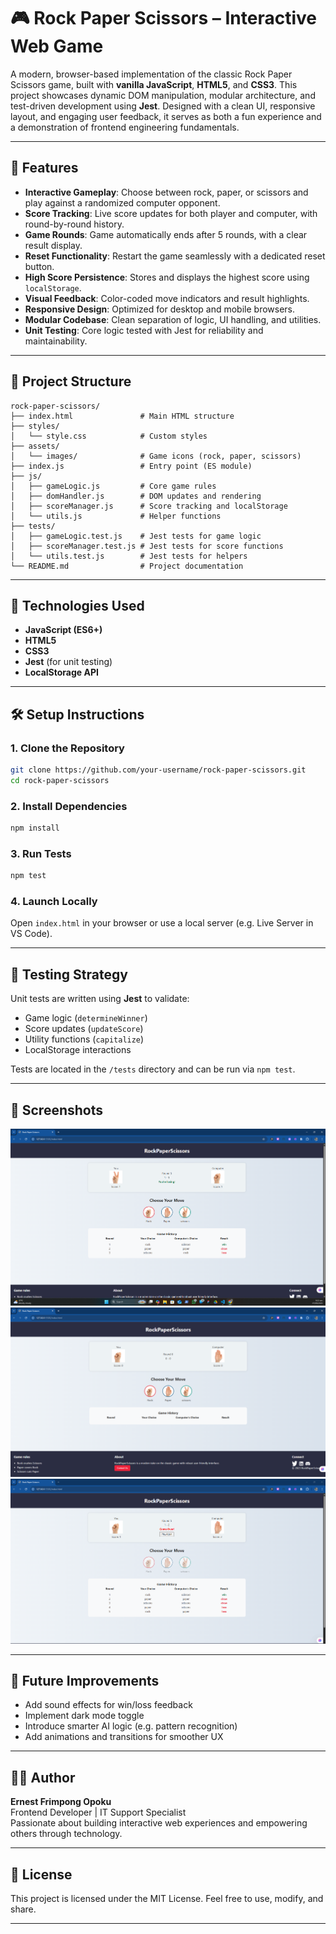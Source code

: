 # 🎮 Rock Paper Scissors – Interactive Web Game

A modern, browser-based implementation of the classic Rock Paper Scissors game, built with **vanilla JavaScript**, **HTML5**, and **CSS3**. This project showcases dynamic DOM manipulation, modular architecture, and test-driven development using **Jest**. Designed with a clean UI, responsive layout, and engaging user feedback, it serves as both a fun experience and a demonstration of frontend engineering fundamentals.

---

## 🚀 Features

- **Interactive Gameplay**: Choose between rock, paper, or scissors and play against a randomized computer opponent.
- **Score Tracking**: Live score updates for both player and computer, with round-by-round history.
- **Game Rounds**: Game automatically ends after 5 rounds, with a clear result display.
- **Reset Functionality**: Restart the game seamlessly with a dedicated reset button.
- **High Score Persistence**: Stores and displays the highest score using `localStorage`.
- **Visual Feedback**: Color-coded move indicators and result highlights.
- **Responsive Design**: Optimized for desktop and mobile browsers.
- **Modular Codebase**: Clean separation of logic, UI handling, and utilities.
- **Unit Testing**: Core logic tested with Jest for reliability and maintainability.

---

## 🧱 Project Structure

```plaintext
rock-paper-scissors/
├── index.html               # Main HTML structure
├── styles/
│   └── style.css            # Custom styles
├── assets/
│   └── images/              # Game icons (rock, paper, scissors)
├── index.js                 # Entry point (ES module)
├── js/
│   ├── gameLogic.js         # Core game rules
│   ├── domHandler.js        # DOM updates and rendering
│   ├── scoreManager.js      # Score tracking and localStorage
│   └── utils.js             # Helper functions
├── tests/
│   ├── gameLogic.test.js    # Jest tests for game logic
│   ├── scoreManager.test.js # Jest tests for score functions
│   └── utils.test.js        # Jest tests for helpers
└── README.md                # Project documentation
```

---

## 🧩 Technologies Used

- **JavaScript (ES6+)**
- **HTML5**
- **CSS3**
- **Jest** (for unit testing)
- **LocalStorage API**

---

## 🛠️ Setup Instructions

### 1. Clone the Repository

```bash
git clone https://github.com/your-username/rock-paper-scissors.git
cd rock-paper-scissors
```

### 2. Install Dependencies

```bash
npm install
```

### 3. Run Tests

```bash
npm test
```

### 4. Launch Locally

Open `index.html` in your browser or use a local server (e.g. Live Server in VS Code).

---

## 🧪 Testing Strategy

Unit tests are written using **Jest** to validate:

- Game logic (`determineWinner`)
- Score updates (`updateScore`)
- Utility functions (`capitalize`)
- LocalStorage interactions

Tests are located in the `/tests` directory and can be run via `npm test`.

---

## 📸 Screenshots

![GamePlay Screenshot](assets/images/screenshots/image1.png)
![GamePlay Screenshot](assets/images/screenshots/image2.png)
![GamePlay Screenshot](assets/images/screenshots/image3.png)

---

## 📌 Future Improvements

- Add sound effects for win/loss feedback
- Implement dark mode toggle
- Introduce smarter AI logic (e.g. pattern recognition)
- Add animations and transitions for smoother UX

---

## 👨‍💻 Author

**Ernest Frimpong Opoku**  
Frontend Developer | IT Support Specialist  
Passionate about building interactive web experiences and empowering others through technology.

---

## 📄 License

This project is licensed under the MIT License. Feel free to use, modify, and share.

---

